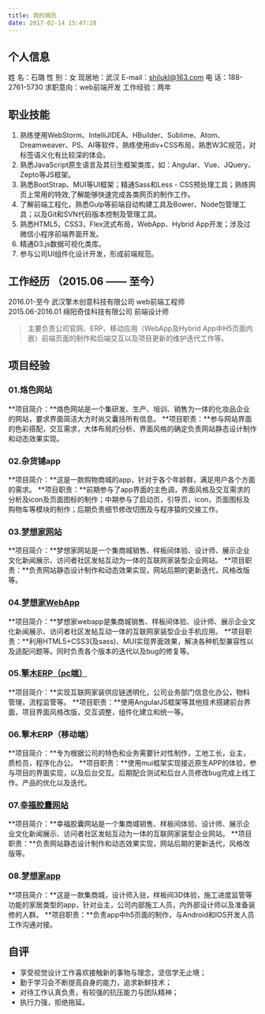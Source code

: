 ```yaml
---
title: 我的简历
date: 2017-02-14 15:47:28
--- 
```

 
## 个人信息
姓  名：石璐	
性  别：女
现居地：武汉
E-mail：shilukl@163.com
电  话：188-2761-5730
求职意向：web前端开发
工作经验：两年 


## 职业技能
1. 熟练使用WebStorm、IntelliJIDEA、HBuilder、Sublime、Atom、Dreamweaver、PS、AI等软件，熟练使用div+CSS布局，熟悉W3C规范，对标签语义化有比较深的体会。
2. 熟悉JavaScript原生语言及其衍生框架类库，如：Angular、Vue、JQuery、Zepto等JS框架。
3. 熟悉BootStrap、MUI等UI框架；精通Sass和Less - CSS预处理工具；熟练网页上常用的特效,了解能够快速完成各类网页的制作工作。
4. 了解前端工程化，熟悉Gulp等前端自动构建工具及Bower、Node包管理工具；以及Git和SVN代码版本控制及管理工具。
5. 熟悉HTML5，CSS3，Flex流式布局，WebApp、Hybrid App开发；涉及过微信小程序前端界面开发。
6. 精通D3.js数据可视化类库。
7. 参与公司UI组件化设计开发，形成前端规范。


## 工作经历 （2015.06 —— 至今）
2016.01-至今		武汉擎木创意科技有限公司	web前端工程师  
2015.06-2016.01		绵阳奇佳科技有限公司   	前端设计师

> 主要负责公司官网、ERP、移动应用（WebApp及Hybrid App中H5页面内嵌）前端页面的制作和后端交互以及项目更新的维护迭代工作等。


## 项目经验
### 01.烙色网站
**项目简介：**烙色网站是一个集研发、生产、培训、销售为一体的化妆品企业的网站，要求界面简洁大方时尚又囊括所有信息。
**项目职责：**参与网站界面的色彩搭配，交互需求，大体布局的分析、界面风格的确定负责网站静态设计制作和动态效果实现。

### 02.杂货铺app
**项目简介：**这是一款购物商城的app，针对于各个年龄群，满足用户各个方面的需求。
**项目职责：**前期参与了app界面的主色调，界面风格及交互需求的分析及icon及页面图标的制作；中期参与了启动页，引导页，icon，页面图标及购物车等模块的制作；后期负责细节修改切图及与程序猿的交接工作。

### 03.[梦想家网站](http://www.uhoem.com/)
**项目简介：**梦想家网站是一个集商城销售、样板间体验、设计师、展示企业文化新闻展示、访问者社区发帖互动为一体的互联网家装型企业网站。
**项目职责：**负责网站静态设计制作和动态效果实现，网站后期的更新迭代，风格改版等。

### 04.[梦想家WebApp](http://www.uhoem.com/)
**项目简介：**梦想家webapp是集商城销售、样板间体验、设计师、展示企业文化新闻展示、访问者社区发帖互动一体的互联网家装型企业手机应用。
**项目职责：**利用HTML5+CSS3(及sass)、MUI实现界面效果，解决各种机型兼容性以及适配问题等。同时负责各个版本的迭代以及bug的修复等。

### 05.[擎木ERP（pc端）](http://erp.uhoem.com/)
**项目简介：**实现互联网家装供应链透明化，公司业务部门信息化办公，物料管理，流程监管等。
**项目职责：**使用AngularJS框架等其他技术搭建前台界面，项目界面风格改版，交互调整，组件化建立和统一等。

### 06.擎木ERP（移动端）
**项目简介：**专为根据公司的特色和业务需要针对性制作，工地工长，业主，质检员，程序化办公。
**项目职责：**使用mui框架实现接近原生APP的体验，参与项目的界面实现，以及后台交互。后期配合测试和后台人员修改bug完成上线工作。产品的优化以及迭代。

### 07.[幸福胶囊网站](http://www.upairs.com/)
**项目简介：**幸福胶囊网站是一个集商城销售、样板间体验、设计师、展示企业文化新闻展示、访问者社区发帖互动为一体的互联网家装型企业网站。
**项目职责：**负责网站静态设计制作和动态效果实现，网站后期的更新迭代，风格改版等。

### 08.[梦想家app](https://itunes.apple.com/WebObjects/MZStore.woa/wa/viewSoftware?id=1027673276&mt=8)
**项目简介：**这是一款集商城，设计师入驻，样板间3D体验，施工进度监管等功能的家居类型的app，针对业主，公司内部施工人员，内外部设计师以及准备装修的人群。
**项目职责：**负责app中h5页面的制作，与Android和IOS开发人员工作沟通对接。


## 自评
- 享受视觉设计工作喜欢接触新的事物与理念，坚信学无止境；
- 勤于学习会不断提高自身的能力，追求新鲜技术；
- 对待工作认真负责，有较强的抗压能力与团队精神； 
- 执行力强，拒绝拖延。